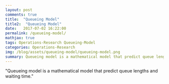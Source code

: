 ```yaml
---
layout: post
comments: true
title:  "Queueing Model"
title2:  "Queueing Model"
date:   2017-07-02 16:22:00
permalink: /queueing-model/
mathjax: true
tags: Operations-Research Queueing-Model
categories: Operations-Research
img: /blog/assets/queueing-model/queueing-model.png
summary: Queueing model is a mathematical model that predict queue lengths and waiting time...
---
```



"Queueing model is a mathematical model that predict queue lengths and waiting time."

